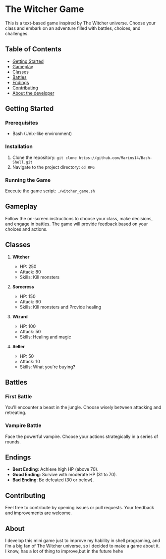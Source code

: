 # The Witcher Game

This is a text-based game inspired by The Witcher universe. Choose your class and embark on an adventure filled with battles, choices, and challenges.

## Table of Contents
- [Getting Started](#getting-started)
- [Gameplay](#gameplay)
- [Classes](#classes)
- [Battles](#battles)
- [Endings](#endings)
- [Contributing](#contributing)
- [About the developer](#about)

## Getting Started

### Prerequisites
- Bash (Unix-like environment)

### Installation
1. Clone the repository: `git clone https://github.com/Marins14/Bash-Shell.git`
2. Navigate to the project directory: `cd RPG`

### Running the Game
Execute the game script: `./witcher_game.sh`

## Gameplay
Follow the on-screen instructions to choose your class, make decisions, and engage in battles. The game will provide feedback based on your choices and actions.

## Classes
1. **Witcher**
   - HP: 250
   - Attack: 80
   - Skills: Kill monsters

2. **Sorceress**
   - HP: 150
   - Attack: 60
   - Skills: Kill monsters and Provide healing

3. **Wizard**
   - HP: 100
   - Attack: 50
   - Skills: Healing and magic

4. **Seller**
   - HP: 50
   - Attack: 10
   - Skills: What you're buying?

## Battles
### First Battle
You'll encounter a beast in the jungle. Choose wisely between attacking and retreating.

### Vampire Battle
Face the powerful vampire. Choose your actions strategically in a series of rounds.

## Endings
- **Best Ending**: Achieve high HP (above 70).
- **Good Ending**: Survive with moderate HP (31 to 70).
- **Bad Ending**: Be defeated (30 or below).

## Contributing
Feel free to contribute by opening issues or pull requests. Your feedback and improvements are welcome.

## About
I develop this mini game just to improve my hability in shell programing, and i'm a big fan of The Witcher universe, so i decided to make a game about it. I know, has a lot of thing to improve,but in the future hehe